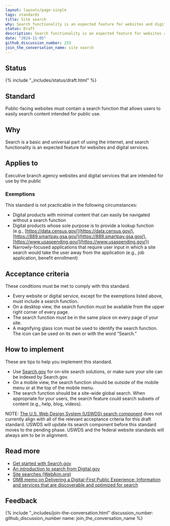 ```yaml
---
layout: layouts/page-single
tags: standards
title: Site search
why: Search functionality is an expected feature for websites and digital services.
status: Draft
description: Search functionality is an expected feature for websites and digital services. Learn how to add a search capability to your federal government site.
date: "2024-11-05"
github_discussion_number: 233
join_the_conversation_name: site search
---
```


## Status

{% include "_includes/status/draft.html" %}

## Standard

Public-facing websites must contain a search function that allows users to easily search content intended for public use.

## Why

Search is a basic and universal part of using the internet, and search functionality is an expected feature for websites and digital services.

## Applies to

Executive branch agency websites and digital services that are intended for use by the public

### Exemptions

This standard is not practicable in the following circumstances:
- Digital products with minimal content that can easily be navigated without a search function
- Digital products whose sole purpose is to provide a lookup function (e.g., [https://data.census.gov/](https://data.census.gov/), [https://889.smartpay.gsa.gov/](https://889.smartpay.gsa.gov/), [https://www.usaspending.gov/](https://www.usaspending.gov/))
- Narrowly-focused applications that require user input in which a site search would take the user away from the application (e.g., job application, benefit enrollment)

## Acceptance criteria

These conditions must be met to comply with this standard.

- Every website or digital service, except for the exemptions listed above, must include a search function.
- On a desktop view, the search function must be available from the upper right corner of every page.
- The search function must be in the same place on every page of your site.
- A magnifying glass icon must be used to identify the search function. The icon can be used on its own or with the word “Search.”

## How to implement

These are tips to help you implement this standard.

- Use [Search.gov](http://search.gov) for on-site search solutions, or make sure your site can be indexed by Search.gov.
- On a mobile view, the search function should be outside of the mobile menu or at the top of the mobile menu.
- The search function should be a site-wide global search. When appropriate for your users, the search feature could search subsets of content (e.g., help, blog, videos).

NOTE: [The U.S. Web Design System (USWDS) search component](https://designsystem.digital.gov/components/search/) does not currently align with all of the relevant acceptance criteria for this draft standard. USWDS will update its search component before this standard moves to the pending phase. USWDS and the federal website standards will always aim to be in alignment.

## Read more

- [Get started with Search.gov](https://search.gov/get-started/)
- [An introduction to search from Digital.gov](https://digital.gov/resources/an-introduction-to-search/)
- [Site searches (WebAim.org)](https://webaim.org/techniques/sitetools/#site)
- [OMB memo on Delivering a Digital-First Public Experience: Information and services that are discoverable and optimized for search](https://www.whitehouse.gov/omb/management/ofcio/delivering-a-digital-first-public-experience/#IIIA:~:text=4.%20Information%20and%20Services%20That%20Are%20Discoverable%20and%20Optimized%20for%20Search)

## Feedback

{% include "_includes/join-the-conversation.html" discussion_number: github_discussion_number name: join_the_conversation_name %}
